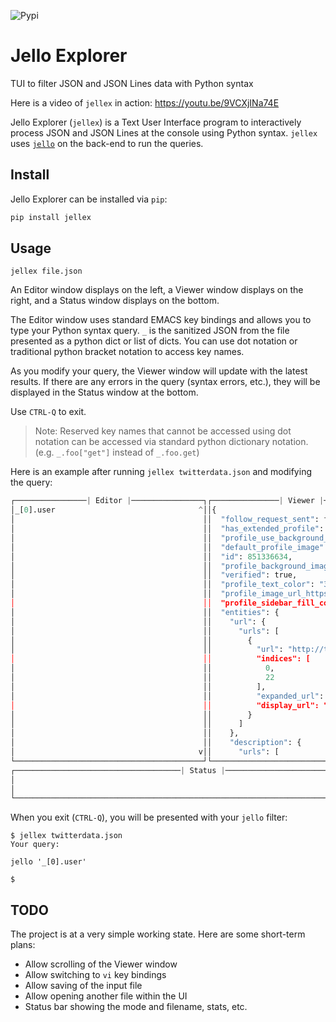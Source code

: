 ![Pypi](https://img.shields.io/pypi/v/jellex.svg)

# Jello Explorer
TUI to filter JSON and JSON Lines data with Python syntax

Here is a video of `jellex` in action: https://youtu.be/9VCXjINa74E

Jello Explorer (`jellex`) is a Text User Interface program to interactively process JSON and JSON Lines at the console using Python syntax. `jellex` uses [`jello`](https://github.com/kellyjonbrazil/jello) on the back-end to run the queries.

## Install
Jello Explorer can be installed via `pip`:
```bash
pip install jellex
```

## Usage
```
jellex file.json
```
An Editor window displays on the left, a Viewer window displays on the right, and a Status window displays on the bottom.

The Editor window uses standard EMACS key bindings and allows you to type your Python syntax query. `_` is the sanitized JSON from the file presented as a python dict or list of dicts. You can use dot notation or traditional python bracket notation to access key names.

As you modify your query, the Viewer window will update with the latest results. If there are any errors in the query (syntax errors, etc.), they will be displayed in the Status window at the bottom.

Use `CTRL-Q` to exit.

> Note: Reserved key names that cannot be accessed using dot notation can be accessed via standard python dictionary notation. (e.g. `_.foo["get"]` instead of `_.foo.get`)

Here is an example after running `jellex twitterdata.json` and modifying the query:
```python
┌────────────────| Editor |────────────────┐┌───────────────| Viewer |────────────────┐
│_[0].user                                ^││{                                       ^│
│                                          ││  "follow_request_sent": false,          │
│                                          ││  "has_extended_profile": false,         │
│                                          ││  "profile_use_background_image": true,  │
│                                          ││  "default_profile_image": false,        │
│                                          ││  "id": 851336634,                       │
│                                          ││  "profile_background_image_url_https":  │
│                                          ││  "verified": true,                      │
│                                          ││  "profile_text_color": "333333",        │
│                                          ││  "profile_image_url_https": "https://pb │
│                                          ││  "profile_sidebar_fill_color": "DDEEF6" │
│                                          ││  "entities": {                          │
│                                          ││    "url": {                             │
│                                          ││      "urls": [                          │
│                                          ││        {                                │
│                                          ││          "url": "http://t.co/fvHMZhwmP4 │
│                                          ││          "indices": [                   │
│                                          ││            0,                           │
│                                          ││            22                           │
│                                          ││          ],                             │
│                                          ││          "expanded_url": "http://www.20 │
│                                          ││          "display_url": "20minutos.com" │
│                                          ││        }                                │
│                                          ││      ]                                  │
│                                          ││    },                                   │
│                                          ││    "description": {                     │
│                                         v││      "urls": [                         v│
└──────────────────────────────────────────┘└─────────────────────────────────────────┘
┌─────────────────────────────────────| Status |──────────────────────────────────────┐
│                                                                                     │
│                                                                                     │
└─────────────────────────────────────────────────────────────────────────────────────┘
```
When you exit (`CTRL-Q`), you will be presented with your `jello` filter:
```
$ jellex twitterdata.json 
Your query:

jello '_[0].user'

$
```

## TODO
The project is at a very simple working state. Here are some short-term plans:

- Allow scrolling of the Viewer window
- Allow switching to `vi` key bindings
- Allow saving of the input file
- Allow opening another file within the UI
- Status bar showing the mode and filename, stats, etc.
